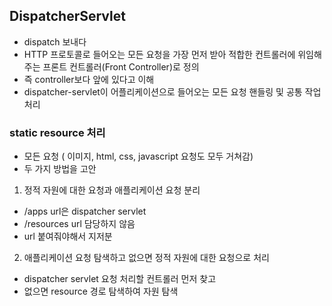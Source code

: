 ## DispatcherServlet

- dispatch 보내다
- HTTP 프로토콜로 들어오는 모든 요청을 가장 먼저 받아 적합한 컨트롤러에 위임해주는 프론트 컨트롤러(Front Controller)로 정의
- 즉 controller보다 앞에 있다고 이해
- dispatcher-servlet이 어플리케이션으로 들어오는 모든 요청 핸들링 및 공통 작업 처리

### static resource 처리

- 모든 요청 ( 이미지, html, css, javascript 요청도 모두 거쳐감)
- 두 가지 방법을 고안

1. 정적 자원에 대한 요청과 애플리케이션 요청 분리

- /apps url은 dispatcher servlet
- /resources url 담당하지 않음
- url 붙여줘야해서 지저분

2. 애플리케이션 요청 탐색하고 없으면 정적 자원에 대한 요청으로 처리

- dispatcher servlet 요청 처리할 컨트롤러 먼저 찾고
- 없으면 resource 경로 탐색하여 자원 탐색
